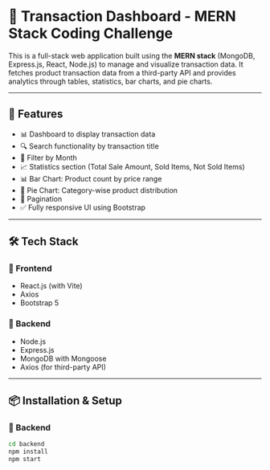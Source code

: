 # 💼 Transaction Dashboard - MERN Stack Coding Challenge

This is a full-stack web application built using the **MERN stack** (MongoDB, Express.js, React, Node.js) to manage and visualize transaction data. It fetches product transaction data from a third-party API and provides analytics through tables, statistics, bar charts, and pie charts.

---

## 🚀 Features

- 📊 Dashboard to display transaction data
- 🔍 Search functionality by transaction title
- 📅 Filter by Month
- 📈 Statistics section (Total Sale Amount, Sold Items, Not Sold Items)
- 📊 Bar Chart: Product count by price range
- 🥧 Pie Chart: Category-wise product distribution
- 📄 Pagination
- ✅ Fully responsive UI using Bootstrap

---

## 🛠️ Tech Stack

### 🔹 Frontend
- React.js (with Vite)
- Axios
- Bootstrap 5

### 🔹 Backend
- Node.js
- Express.js
- MongoDB with Mongoose
- Axios (for third-party API)

---

## 📦 Installation & Setup

### 🔧 Backend

```bash
cd backend
npm install
npm start




